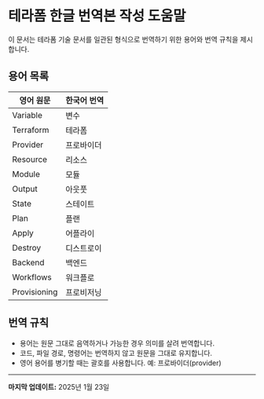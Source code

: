 # 테라폼 한글 번역본 작성 도움말

이 문서는 테라폼 기술 문서를 일관된 형식으로 번역하기 위한 용어와 번역 규칙을 제시합니다.

## 용어 목록

|영어 원문|한국어 번역|
|---|---|
|Variable|변수|
|Terraform|테라폼|
|Provider|프로바이더|
|Resource|리소스|
|Module|모듈|
|Output|아웃풋|
|State|스테이트|
|Plan|플랜|
|Apply|어플라이|
|Destroy|디스트로이|
|Backend|백엔드|
|Workflows|워크플로|
|Provisioning|프로비저닝|

## 번역 규칙
- 용어는 원문 그대로 음역하거나 가능한 경우 의미를 살려 번역합니다.
- 코드, 파일 경로, 명령어는 번역하지 않고 원문을 그대로 유지합니다.
- 영어 용어를 병기할 때는 괄호를 사용합니다. 예: 프로바이더(provider)

---

**마지막 업데이트:** 2025년 1월 23일